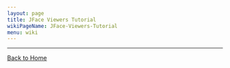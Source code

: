 ```yaml
---
layout: page
title: JFace Viewers Tutorial
wikiPageName: JFace-Viewers-Tutorial
menu: wiki
---
```



***
[Back to Home]({{site.baseurl}}/eclipse.tutorial/wiki/)